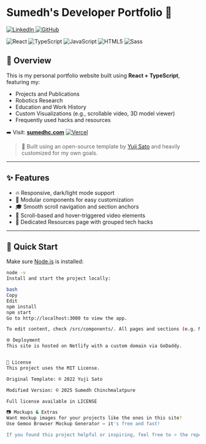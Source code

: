 # Sumedh's Developer Portfolio 🚀


<p align="left">
  <a href="https://www.linkedin.com/in/sumedhchinchmalatpure/" target="_blank">
    <img src="https://img.shields.io/badge/LinkedIn-0A66C2?style=for-the-badge&logo=linkedin&logoColor=white" alt="LinkedIn" />
  </a>
  <a href="https://github.com/csumedh" target="_blank">
    <img src="https://img.shields.io/badge/GitHub-181717?style=for-the-badge&logo=github&logoColor=white" alt="GitHub" />
  </a>
</p>


![React](https://img.shields.io/badge/React-20232A?style=for-the-badge&logo=react&logoColor=61DAFB) ![TypeScript](https://img.shields.io/badge/typescript-%23007ACC.svg?style=for-the-badge&logo=typescript&logoColor=white) ![JavaScript](https://img.shields.io/badge/JavaScript-323330?style=for-the-badge&logo=javascript&logoColor=F7DF1E) ![HTML5](https://img.shields.io/badge/HTML5-E34F26?style=for-the-badge&logo=html5&logoColor=white) ![Sass](https://img.shields.io/badge/Sass-CC6699?style=for-the-badge&logo=sass&logoColor=white)

## 📌 Overview

This is my personal portfolio website built using **React + TypeScript**, featuring my:

- Projects and Publications  
- Robotics Research  
- Education and Work History  
- Custom Visualizations (e.g., scrollable video, 3D model viewer)  
- Frequently used hacks and resources

➡️ Visit: **[sumedhc.com](https://sumedhc.com)**
[![Vercel](https://vercelbadge.vercel.app/api/csumedh/portfolio)](https://sumedhc.com)
> 🚧 Built using an open-source template by [Yuji Sato](https://github.com/yujisatojr/react-portfolio-template) and heavily customized for my own goals.

---

## ✨ Features

- 🔥 Responsive, dark/light mode support  
- 💼 Modular components for easy customization  
- 🎓 Smooth scroll navigation and section anchors  
- 🎥 Scroll-based and hover-triggered video elements  
- 📁 Dedicated Resources page with grouped tech hacks  

---

## 🚀 Quick Start

Make sure [Node.js](https://nodejs.org/) is installed:

```bash
node -v
Install and start the project locally:

bash
Copy
Edit
npm install
npm start
Go to http://localhost:3000 to view the app.

To edit content, check /src/components/. All pages and sections (e.g. Main.tsx, Timeline.tsx, Resources.tsx) are modular and easy to modify.

🌐 Deployment
This site is hosted on Netlify with a custom domain via GoDaddy.


🧠 License
This project uses the MIT License.

Original Template: © 2022 Yuji Sato

Modified Version: © 2025 Sumedh Chinchmalatpure

Full license available in LICENSE

📷 Mockups & Extras
Want mockup images for your projects like the ones in this site?
Use Gemoo Browser Mockup Generator — it's free and fast!

If you found this project helpful or inspiring, feel free to ⭐ the repo!
